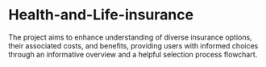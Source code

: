 # Health-and-Life-insurance
The project aims to enhance understanding of diverse insurance options, their associated costs, and benefits, providing users with informed choices through an informative overview and a helpful selection process flowchart.
